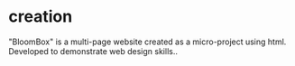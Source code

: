 # creation
"BloomBox" is a multi-page website created as a micro-project using html. Developed  to demonstrate web design skills..
